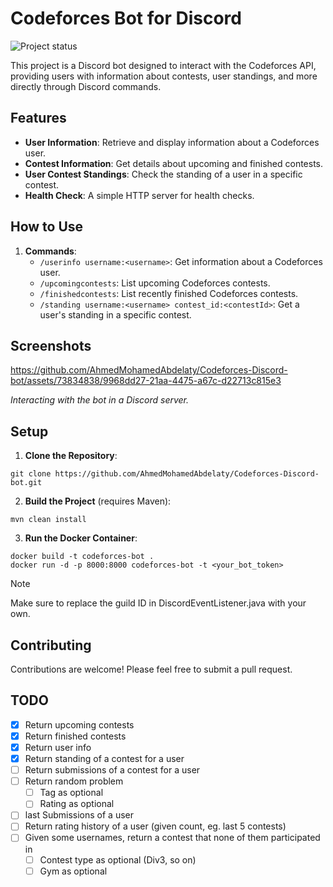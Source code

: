 # Codeforces Bot for Discord

![Project status](https://img.shields.io/badge/status-in%20progress-yellow)

This project is a Discord bot designed to interact with the Codeforces API, providing users with information about
contests, user standings, and more directly through Discord commands.

## Features

- **User Information**: Retrieve and display information about a Codeforces user.
- **Contest Information**: Get details about upcoming and finished contests.
- **User Contest Standings**: Check the standing of a user in a specific contest.
- **Health Check**: A simple HTTP server for health checks.

## How to Use

1. **Commands**:
    - `/userinfo username:<username>`: Get information about a Codeforces user.
    - `/upcomingcontests`: List upcoming Codeforces contests.
    - `/finishedcontests`: List recently finished Codeforces contests.
    - `/standing username:<username> contest_id:<contestId>`: Get a user's standing in a specific contest.

## Screenshots

https://github.com/AhmedMohamedAbdelaty/Codeforces-Discord-bot/assets/73834838/9968dd27-21aa-4475-a67c-d22713c815e3

*Interacting with the bot in a Discord server.*

## Setup

1. **Clone the Repository**:

```
git clone https://github.com/AhmedMohamedAbdelaty/Codeforces-Discord-bot.git
```

2. **Build the Project** (requires Maven):

```
mvn clean install
```

3. **Run the Docker Container**:

```
docker build -t codeforces-bot .
docker run -d -p 8000:8000 codeforces-bot -t <your_bot_token>
```

> [!Note]
> Make sure to replace the guild ID in DiscordEventListener.java with your own.

## Contributing

Contributions are welcome! Please feel free to submit a pull request.

## TODO

- [x] Return upcoming contests
- [x] Return finished contests
- [x] Return user info
- [x] Return standing of a contest for a user
- [ ] Return submissions of a contest for a user
- [ ] Return random problem
    - [ ] Tag as optional
    - [ ] Rating as optional
- [ ] last Submissions of a user
- [ ] Return rating history of a user (given count, eg. last 5 contests)
- [ ] Given some usernames, return a contest that none of them participated in
    - [ ] Contest type as optional (Div3, so on)
    - [ ] Gym as optional